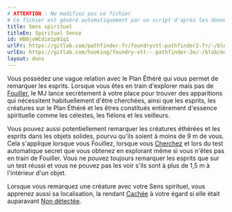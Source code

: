 ```yaml
---
# ATTENTION : Ne modifiez pas ce fichier
# Ce fichier est généré automatiquement par un script d'après les données du module Foundry VTT officiel et de sa traduction
title: Sens spirituel
titleEn: Spiritual Sense
id: HB0jvWCdim1p91q1
urlFr: https://gitlab.com/pathfinder-fr/foundryvtt-pathfinder2-fr/-/blob/master/data/feats/HB0jvWCdim1p91q1.htm
urlEn: https://gitlab.com/hooking/foundry-vtt---pathfinder-2e/-/blob/master/packs/data/feats.db/spiritual-sense.json
layout: dons
---
```

Vous possédez une vague relation avec le Plan Éthéré qui vous permet de remarquer les esprits. Lorsque vous êtes en train d'explorer mais pas de  [Fouiller](../actions/fouiller.html), le MJ lance secrètement à votre place pour trouver des apparitions qui nécessitent habituellement d'être cherchées, ainsi que les esprits, les créatures sur le Plan Éthéré et les êtres constitués entièrement d'essence spirituelle comme les célestes, les fiélons et les veilleurs.

Vous pouvez aussi potentiellement remarquer les créatures éthérées et les esprits dans les objets solides, pourvu qu'ils soient à moins de 9 m de vous. Cela s'applique lorsque vous Fouillez, lorsque vous [Cherchez](../actions/chercher.html) et lors du test automatique secret que vous obtenez en explorant même si vous n'êtes pas en train de Fouiller. Vous ne pouvez toujours remarquer les esprits que sur un test réussi et vous ne pouvez pas les voir s'ils sont à plus de 1,5 m à l'intérieur d'un objet.

Lorsque vous remarquez une créature avec votre Sens spirituel, vous apprenez aussi sa localisation, la rendant [Cachée](../conditions/caché.html) à votre égard si elle était auparavant [Non détectée](../conditions/non-détecté.html).
